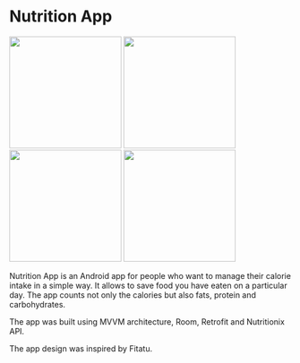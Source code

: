 # Nutrition App

<p float="left">
  <img src="https://user-images.githubusercontent.com/93613725/194724054-7988ec42-ea89-44b2-a531-b6d7afa1123d.png" width="200" />
  <img src="https://user-images.githubusercontent.com/93613725/194724057-f31e8bf6-50fa-40c7-b319-b882d9e7b6aa.png" width="200" /> 
  <img src="https://user-images.githubusercontent.com/93613725/194724060-ffe900a7-8784-4644-a3ff-6126394f10ac.png" width="200" />
  <img src="https://user-images.githubusercontent.com/93613725/194724062-3a6b5457-3f90-43aa-baf5-c0675bcfe8a0.png" width="200" />
</p>

Nutrition App is an Android app for people who want to manage their calorie intake in a simple way. 
It allows to save food you have eaten on a particular day. The app counts not only the calories but also fats, protein and carbohydrates. 

The app was built using MVVM architecture, Room, Retrofit and Nutritionix API. 

The app design was inspired by Fitatu. 
